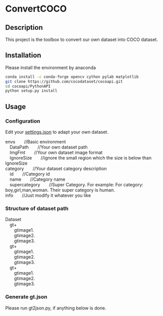 # ConvertCOCO
## Description
This project is the toolbox to convert our own dataset into COCO dataset.

## Installation
Please install the environment by anaconda

```bash
conda install -c conda-forge opencv cython pylab matplotlib
git clone https://github.com/cocodataset/cocoapi.git
cd cocoapi/PythonAPI
python setup.py install
```
## Usage
### Configuration
Edit your [settings.json](https://github.com/MELSunny/ConvertCOCO/blob/master/settings.json) to adapt your own dataset.  

envs&emsp;&emsp;//Basic environment  
&emsp;DataPath&emsp;&emsp;//Your own dataset path  
&emsp;ImgFmt&emsp;&emsp;//Your own dataset image format  
&emsp;IgnoreSize&emsp;&emsp;//ignore the small region which the size is below than IgnoreSize  
category&emsp;&emsp;//Your dataset category description  
&emsp;id&emsp;&emsp;//Category id  
&emsp;name&emsp;&emsp;//Category name  
&emsp;supercategory&emsp;&emsp;//Super Category. For example: For category: boy,girl,man,woman. Their super category is human.  
info&emsp;&emsp;//Just modify it whatever you like
### Structure of dataset path
Dataset  
&emsp;gt+<category name1>  
&emsp;&emsp;gtimage1.<ImgFmt>  
&emsp;&emsp;gtimage2.<ImgFmt>  
&emsp;&emsp;gtimage3.<ImgFmt>  
&emsp;gt+<category name2>  
&emsp;&emsp;gtimage1.<ImgFmt>  
&emsp;&emsp;gtimage2.<ImgFmt>  
&emsp;&emsp;gtimage3.<ImgFmt>  
&emsp;gt+<category name3>  
&emsp;&emsp;gtimage1.<ImgFmt>  
&emsp;&emsp;gtimage2.<ImgFmt>  
&emsp;&emsp;gtimage3.<ImgFmt>  
### Generate gt.json  
Please run gt2json.py, if anything below is done.
